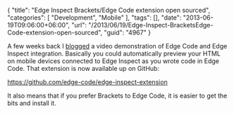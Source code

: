 {
	"title": "Edge Inspect Brackets/Edge Code extension open sourced",
	"categories": [
		"Development",
		"Mobile"
	],
	"tags": [],
	"date": "2013-06-19T09:06:00+06:00",
	"url": "/2013/06/19/Edge-Inspect-BracketsEdge-Code-extension-open-sourced",
	"guid": "4967"
}

A few weeks back I <a href="http://www.raymondcamden.com/index.cfm/2013/6/11/Edge-Code-CC-and-Edge-Inspect-Integration">blogged</a> a video demonstration of Edge Code and Edge Inspect integration. Basically you could automatically preview your HTML on mobile devices connected to Edge Inspect as you wrote code in Edge Code. That extension is now available up on GitHub:

<a href="https://github.com/edge-code/edge-inspect-extension">https://github.com/edge-code/edge-inspect-extension</a>

It also means that if you prefer Brackets to Edge Code, it is easier to get the bits and install it.